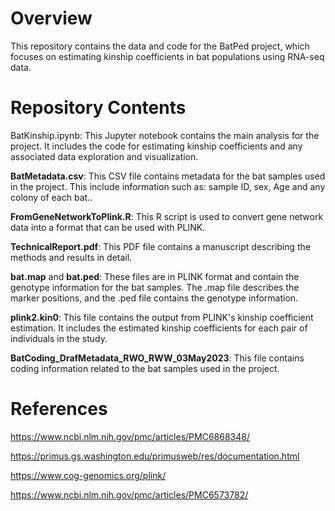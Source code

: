 # Overview
This repository contains the data and code for the BatPed project, which focuses on estimating kinship coefficients in bat populations using RNA-seq data.

# Repository Contents
BatKinship.ipynb: This Jupyter notebook contains the main analysis for the project. It includes the code for estimating kinship coefficients and any associated data exploration and visualization.

**BatMetadata.csv**: This CSV file contains metadata for the bat samples used in the project. This include information such as: sample ID, sex, Age and any colony of each bat..

**FromGeneNetworkToPlink.R**: This R script is used to convert gene network data into a format that can be used with PLINK.

**TechnicalReport.pdf**: This PDF file contains a manuscript describing the methods and results in detail.

**bat.map** and **bat.ped**: These files are in PLINK format and contain the genotype information for the bat samples. The .map file describes the marker positions, and the .ped file contains the genotype information.

**plink2.kin0**: This file contains the output from PLINK's kinship coefficient estimation. It includes the estimated kinship coefficients for each pair of individuals in the study.

**BatCoding_DrafMetadata_RWO_RWW_03May2023**: This file contains coding information related to the bat samples used in the project. 




# References
https://www.ncbi.nlm.nih.gov/pmc/articles/PMC6868348/

https://primus.gs.washington.edu/primusweb/res/documentation.html

https://www.cog-genomics.org/plink/

https://www.ncbi.nlm.nih.gov/pmc/articles/PMC6573782/
